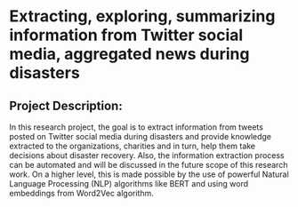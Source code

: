 # Extracting, exploring, summarizing information from Twitter social media, aggregated news during disasters

## Project Description:  

In this research project, the goal is to extract information from tweets posted on Twitter social media during disasters and provide knowledge extracted to the organizations, charities and in turn, help them take decisions about disaster recovery. Also, the information extraction process can be automated and will be discussed in the future scope of this research work.  On a higher level, this is made possible by the use of powerful Natural Language Processing (NLP) algorithms like BERT and using word embeddings from Word2Vec algorithm.

